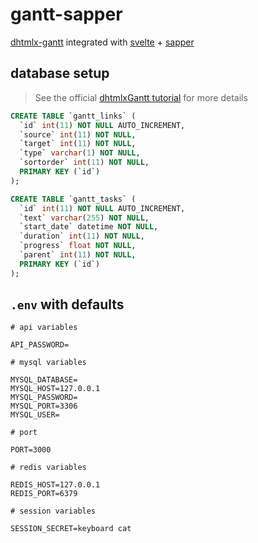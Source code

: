 # gantt-sapper

[dhtmlx-gantt](https://github.com/DHTMLX/gantt) integrated with [svelte](https://github.com/sveltejs/svelte) + [sapper](https://github.com/sveltejs/sapper)

## database setup

> See the official [dhtmlxGantt tutorial](https://docs.dhtmlx.com/gantt/desktop__howtostart_nodejs.html) for more details

```sql
CREATE TABLE `gantt_links` (
  `id` int(11) NOT NULL AUTO_INCREMENT,
  `source` int(11) NOT NULL,
  `target` int(11) NOT NULL,
  `type` varchar(1) NOT NULL,
  `sortorder` int(11) NOT NULL,
  PRIMARY KEY (`id`)
);

CREATE TABLE `gantt_tasks` (
  `id` int(11) NOT NULL AUTO_INCREMENT,
  `text` varchar(255) NOT NULL,
  `start_date` datetime NOT NULL,
  `duration` int(11) NOT NULL,
  `progress` float NOT NULL,
  `parent` int(11) NOT NULL,
  PRIMARY KEY (`id`)
);
```

## `.env` with defaults

```env
# api variables

API_PASSWORD=

# mysql variables

MYSQL_DATABASE=
MYSQL_HOST=127.0.0.1
MYSQL_PASSWORD=
MYSQL_PORT=3306
MYSQL_USER=

# port

PORT=3000

# redis variables

REDIS_HOST=127.0.0.1
REDIS_PORT=6379

# session variables

SESSION_SECRET=keyboard cat
```
